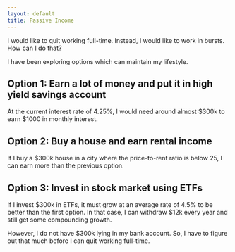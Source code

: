 ```yaml
---
layout: default
title: Passive Income
---
```


I would like to quit working full-time. Instead, I would like to work in bursts. How can I do that?

I have been exploring options which can maintain my lifestyle.

## Option 1: Earn a lot of money and put it in high yield savings account

At the current interest rate of 4.25%, I would need around almost $300k to earn $1000 in monthly interest.

## Option 2: Buy a house and earn rental income

If I buy a $300k house in a city where the price-to-rent ratio is below 25, I can earn more than the previous option.

## Option 3: Invest in stock market using ETFs

If I invest $300k in ETFs, it must grow at an average rate of 4.5% to be better than the first option. In that case, I can withdraw $12k every year and still get some compounding growth.

However, I do not have $300k lying in my bank account. So, I have to figure out that much before I can quit working full-time.